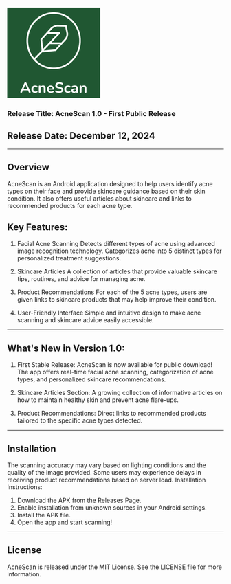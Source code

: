 ![](AcneScanFinal.png)

### Release Title: AcneScan 1.0 - First Public Release
## Release Date: December 12, 2024

---

## Overview
AcneScan is an Android application designed to help users identify acne types on their face and provide skincare guidance based on their skin condition. It also offers useful articles about skincare and links to recommended products for each acne type.

## Key Features:
1. Facial Acne Scanning
   Detects different types of acne using advanced image recognition technology.
Categorizes acne into 5 distinct types for personalized treatment suggestions.

2. Skincare Articles
   A collection of articles that provide valuable skincare tips, routines, and advice for managing acne.

3. Product Recommendations
   For each of the 5 acne types, users are given links to skincare products that may help improve their condition.
   
5. User-Friendly Interface
   Simple and intuitive design to make acne scanning and skincare advice easily accessible.

---

## What's New in Version 1.0:
1. First Stable Release:
AcneScan is now available for public download! The app offers real-time facial acne scanning, categorization of acne types, and personalized skincare recommendations.

2. Skincare Articles Section:
A growing collection of informative articles on how to maintain healthy skin and prevent acne flare-ups.

3. Product Recommendations:
Direct links to recommended products tailored to the specific acne types detected.

---

## Installation
The scanning accuracy may vary based on lighting conditions and the quality of the image provided.
Some users may experience delays in receiving product recommendations based on server load.
Installation Instructions:
1. Download the APK from the Releases Page.
2. Enable installation from unknown sources in your Android settings.
3. Install the APK file.
4. Open the app and start scanning!

---

## License
AcneScan is released under the MIT License. See the LICENSE file for more information.
